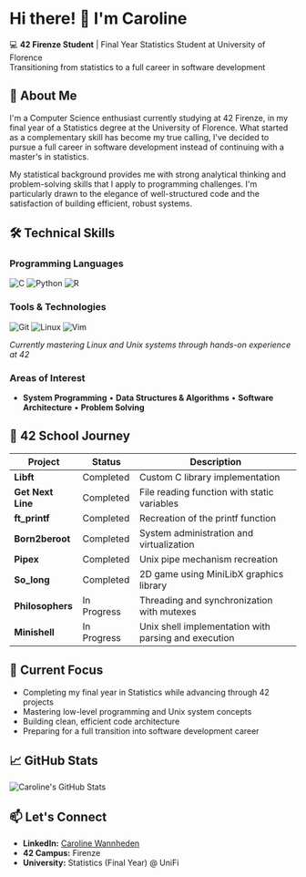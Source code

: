 # Hi there! 👋 I'm Caroline

💻 **42 Firenze Student** | Final Year Statistics Student at University of Florence  
Transitioning from statistics to a full career in software development

## 🎯 About Me

I'm a Computer Science enthusiast currently studying at 42 Firenze, in my final year of a Statistics degree at the University of Florence. What started as a complementary skill has become my true calling, I've decided to pursue a full career in software development instead of continuing with a master's in statistics.

My statistical background provides me with strong analytical thinking and problem-solving skills that I apply to programming challenges. I'm particularly drawn to the elegance of well-structured code and the satisfaction of building efficient, robust systems.

## 🛠️ Technical Skills

### Programming Languages
![C](https://img.shields.io/badge/C-00599C?style=for-the-badge&logo=c&logoColor=white)
![Python](https://img.shields.io/badge/Python-3776AB?style=for-the-badge&logo=python&logoColor=white)
![R](https://img.shields.io/badge/R-276DC3?style=for-the-badge&logo=r&logoColor=white)

### Tools & Technologies
![Git](https://img.shields.io/badge/Git-F05032?style=for-the-badge&logo=git&logoColor=white)
![Linux](https://img.shields.io/badge/Linux-FCC624?style=for-the-badge&logo=linux&logoColor=black)
![Vim](https://img.shields.io/badge/VIM-019733?style=for-the-badge&logo=vim&logoColor=white)

*Currently mastering Linux and Unix systems through hands-on experience at 42*

### Areas of Interest
- **System Programming** • **Data Structures & Algorithms** • **Software Architecture** • **Problem Solving**

## 🏫 42 School Journey

| Project | Status | Description |
|---------|---------|-------------|
| **Libft** | Completed | Custom C library implementation |
| **Get Next Line** | Completed | File reading function with static variables |
| **ft_printf** | Completed | Recreation of the printf function |
| **Born2beroot** | Completed | System administration and virtualization |
| **Pipex** | Completed | Unix pipe mechanism recreation |
| **So_long** | Completed | 2D game using MiniLibX graphics library |
| **Philosophers** | In Progress | Threading and synchronization with mutexes |
| **Minishell** | In Progress | Unix shell implementation with parsing and execution |

## 🚀 Current Focus

- Completing my final year in Statistics while advancing through 42 projects
- Mastering low-level programming and Unix system concepts  
- Building clean, efficient code architecture
- Preparing for a full transition into software development career

## 📈 GitHub Stats

![Caroline's GitHub Stats](https://github-readme-stats.vercel.app/api?username=carowann&show_icons=true&theme=radical)

## 📫 Let's Connect

- **LinkedIn:** [Caroline Wannheden](https://www.linkedin.com/in/caroline-wannheden)
- **42 Campus:** Firenze
- **University:** Statistics (Final Year) @ UniFi
